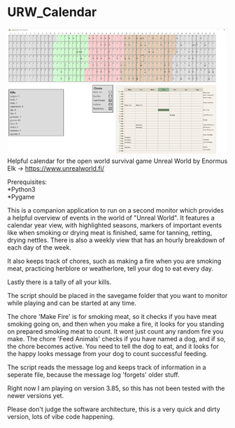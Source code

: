 # URW_Calendar
![](https://github.com/WizardofWar80/URW_Calendar/blob/main/screenshot.png)
Helpful calendar for the open world survival game Unreal World by Enormus Elk -> https://www.unrealworld.fi/ 

Prerequisites:<br>
*Python3<br>
*Pygame<br>

This is a companion application to run on a second monitor which provides a helpful overview of events in the world of "Unreal World".
It features a calendar year view, with highlighted seasons, markers of important events like when smoking or drying meat is finished, same for tanning, retting, drying nettles.
There is also a weekly view that has an hourly breakdown of each day of the week.

It also keeps track of chores, such as making a fire when you are smoking meat, practicing herblore or weatherlore, tell your dog to eat every day.

Lastly there is a tally of all your kills.

The script should be placed in the savegame folder that you want to monitor while playing and can be started at any time.

The chore 'Make Fire' is for smoking meat, so it checks if you have meat smoking going on, and then when you make a fire, it looks for you standing on prepared smoking meat to count. It wont just count any random fire you make.
The chore 'Feed Animals' checks if you have named a dog, and if so, the chore becomes active. You need to tell the dog to eat, and it looks for the happy looks message from your dog to count successful feeding.

The script reads the message log and keeps track of information in a seperate file, because the message log 'forgets' older stuff.

Right now I am playing on version 3.85, so this has not been tested with the newer versions yet.

Please don't judge the software architecture, this is a very quick and dirty version, lots of vibe code happening.
